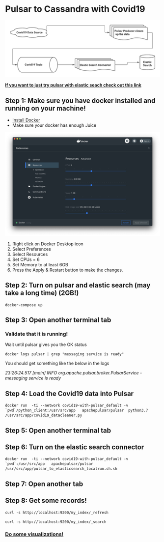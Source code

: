 # Pulsar to Cassandra with Covid19

![pulsar to cassandra](./covid_with_pulsar.png "diagram")

**[If you want to just try pulsar with elastic seach check out this link](https://pulsar.apache.org/docs/en/io-elasticsearch-sink/)**

## Step 1: Make sure you have docker installed and running on your machine!

* [Install Docker](https://www.docker.com/products/docker-desktop)
* Make sure your docker has enough Juice

![alt text](./docker_setting.jpg "Docker settings")

1. Right click on Docker Desktop icon
1. Select Preferences
1. Select Resources
1. Set CPUs = 6
1. Set Memory to at least 6GB
1. Press the Apply & Restart button to make the changes.


## Step 2: Turn on pulsar and elastic search (may take a long time) (2GB!)

```
docker-compose up
```

## Step 3: Open another terminal tab

### Validate that it is running!

Wait until pulsar gives you the OK status

```
docker logs pulsar | grep "messaging service is ready" 
```

You should get something like the below in the logs 

*23:26:24.517 [main] INFO  org.apache.pulsar.broker.PulsarService - messaging service is ready*



## Step 4: Load the Covid19 data into Pulsar

```
docker run  -ti --network covid19-with-pulsar_default -v `pwd`/python_client:/usr/src/app   apachepulsar/pulsar  python3.7 /usr/src/app/covid19_datacleaner.py
```

## Step 5: Open another terminal tab

## Step 6: Turn on the elastic search connector

```
docker run  -ti --network covid19-with-pulsar_default -v `pwd`:/usr/src/app   apachepulsar/pulsar /usr/src/app/pulsar_to_elasticsearch_localrun.sh.sh
```

## Step 7: Open another tab

## Step 8: Get some records!

```
curl -s http://localhost:9200/my_index/_refresh
```


```
curl -s http://localhost:9200/my_index/_search
```

### [Do some visualizations!](http://localhost:5601/app/kibana#/management/kibana/index_pattern?_g=())


